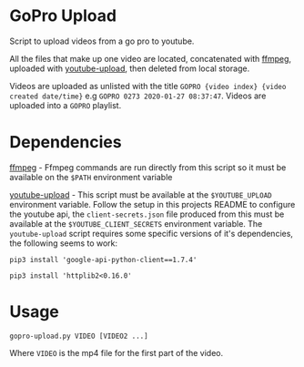 GoPro Upload
============

Script to upload videos from a go pro to youtube.

All the files that make up one video are located, concatenated with [ffmpeg](https://www.ffmpeg.org), uploaded with [youtube-upload](https://github.com/tokland/youtube-upload), then deleted from local storage.

Videos are uploaded as unlisted with the title `GOPRO {video index} {video created date/time}` e.g `GOPRO 0273 2020-01-27 08:37:47`. Videos are uploaded into a `GOPRO` playlist.

# Dependencies
[ffmpeg](https://www.ffmpeg.org) - Ffmpeg commands are run directly from this script so it must be available on the `$PATH` environment variable

[youtube-upload](https://github.com/tokland/youtube-upload) - This script must be available at the `$YOUTUBE_UPLOAD` environment variable. Follow the setup in this projects README to configure the youtube api, the `client-secrets.json` file produced from this must be available at the `$YOUTUBE_CLIENT_SECRETS` environment variable. The `youtube-upload` script requires some specific versions of it's dependencies, the following seems to work:

`pip3 install 'google-api-python-client==1.7.4'`

`pip3 install 'httplib2<0.16.0'`

# Usage
`gopro-upload.py VIDEO [VIDEO2 ...]`

Where `VIDEO` is the mp4 file for the first part of the video.
